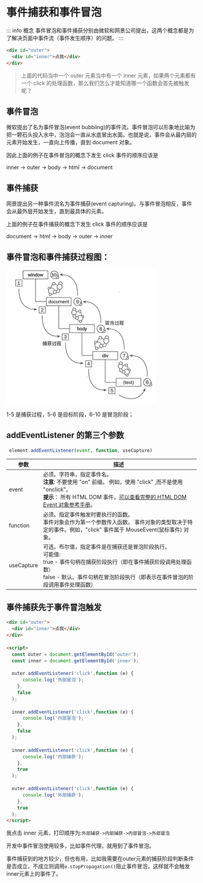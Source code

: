 # 事件捕获和事件冒泡

::: info 概念
事件冒泡和事件捕获分别由微软和网景公司提出，这两个概念都是为了解决页面中事件流（事件发生顺序）的问题。
:::

```html
<div id="outer">
  <div id="inner">点我</div>
</div>
```

> 上面的代码当中一个 outer 元素当中有一个 inner 元素，如果两个元素都有一个 click 的处理函数，那么我们怎么才能知道哪一个函数会首先被触发呢？

## 事件冒泡

微软提出了名为事件冒泡(event bubbling)的事件流。事件冒泡可以形象地比喻为把一颗石头投入水中，泡泡会一直从水底冒出水面。也就是说，事件会从最内层的元素开始发生，一直向上传播，直到 document 对象。

因此上面的例子在事件冒泡的概念下发生 click 事件的顺序应该是

inner -> outer -> body -> html -> document

## 事件捕获

网景提出另一种事件流名为事件捕获(event capturing)。与事件冒泡相反，事件会从最外层开始发生，直到最具体的元素。

上面的例子在事件捕获的概念下发生 click 事件的顺序应该是

document -> html -> body -> outer -> inner

## 事件冒泡和事件捕获过程图：

![事件冒泡和事件捕获过程图](../../assets/images/事件冒泡.webp)

1-5 是捕获过程，5-6 是目标阶段，6-10 是冒泡阶段；

## addEventListener 的第三个参数

```js
 element.addEventListener(event, function, useCapture)
```

| 参数 | 描述                                                         |
| -------- | ------------------------------------------------------------ |
| event       | 必须。字符串，指定事件名。<br/>**注意**: 不要使用 "on" 前缀。 例如，使用 "click" ,而不是使用 "onclick"。 <br/>**提示**： 所有 HTML DOM 事件，[可以查看完整的 HTML DOM Event 对象参考手册](https://www.runoob.com/jsref/dom-obj-event.html)。|
| function       | 	必须。指定事件触发时要执行的函数。<br/>事件对象会作为第一个参数传入函数。 事件对象的类型取决于特定的事件。例如，"click" 事件属于 MouseEvent(鼠标事件) 对象。 |
| useCapture      | 可选。布尔值，指定事件是在捕获还是冒泡阶段执行。<br/>可能值:<br/>true - 事件句柄在捕获阶段执行（即在事件捕获阶段调用处理函数）<br/>false -  默认。事件句柄在冒泡阶段执行（即表示在事件冒泡的阶段调用事件处理函数） |

## 事件捕获先于事件冒泡触发

```html
<div id="outer">
  <div id="inner">点我</div>
</div>

<script>
  const outer = document.getElementById('outer');
  const inner = document.getElementById('inner');

  outer.addEventListener('click',function (e) {
      console.log('外部冒泡');
    },
    false
  );

  inner.addEventListener('click',function (e) {
      console.log('内部冒泡');
    },
    false
  );

  inner.addEventListener('click',function (e) {
      console.log('内部捕获');
    },
    true
  );

  outer.addEventListener('click',function (e) {
      console.log('外部捕获');
    },
    true
  );
</script>
```
我点击 inner 元素，打印顺序为:`外部捕获->内部捕获->内部冒泡->外部冒泡`

开发中事件冒泡使用较多，比如事件代理，就用到了事件冒泡。

事件捕获到的地方较少，但也有用，比如我需要在outer元素的捕获阶段判断条件是否成立，不成立则调用`e.stopPropagation()`阻止事件冒泡，这样就不会触发inner元素上的事件了。
